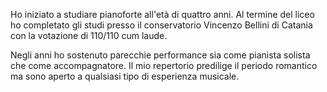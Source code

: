 Ho iniziato a studiare pianoforte all'età di quattro anni. Al termine del liceo ho completato gli studi presso il conservatorio Vincenzo Bellini di Catania
con la votazione di 110/110 cum laude.

Negli anni ho sostenuto parecchie performance sia come pianista solista che come accompagnatore. Il mio repertorio predilige il periodo romantico ma sono aperto
a qualsiasi tipo di esperienza musicale.
